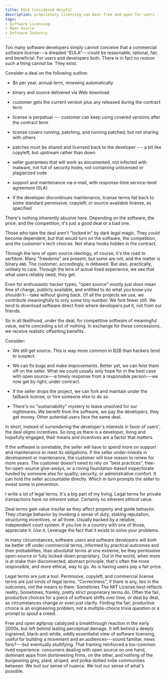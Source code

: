 ```yaml
---
title: EULA Considered Helpful
description: proprietary licensing can beat free and open for users
tags:
- Software Licensing
- Open Source
- Software Industry
---
```


Too many software developers simply cannot conceive that a commercial software license---a dreaded "EULA"---could be reasonable, rational, fair, and beneficial.  For users and developers both.  There is in fact _no reason_ such a thing cannot be.  They exist.

Consider a deal on the following outline:

- $n per year, annual term, renewing automatically

- binary and source delivered via Web download

- customer gets the current version plus any released during the contract term

- license is perpetual --- customer can keep using covered versions after the contract term

- license covers running, patching, and running patched, but not sharing with others

- patches must be shared and licensed back to the developer --- a bit like copyleft, but upstream rather than down

- seller guarantees that will work as documented, not infected with malware, not full of security holes, not containing unlicensed or plagiarized code

- support and maintenance via e-mail, with response-time service-level agreement (SLA)

- if the developer discontinues maintenance, license terms fall back to some standard permissive, copyleft, or source-available license, as specified

There's nothing inherently abusive here.  Depending on the software, the price, and the competition, it's just a good deal or a bad one.

Those who take the deal aren't "locked in" by dark legal magic.  They _could_ become dependent, but that would turn on the software, the competition, and the customer's tech choices.  Not sharp hooks hidden in the contract.

Through the lens of open source ideology, of course, it's the road to serfdom.  Many "freedoms" are present, but some are not, and the matter is binary `AND`.  The customer, accordingly, is debased.  But also, practically, unlikely to care.  Through the lens of actual lived experience, we see that what users reliably need, they get.

Even for enthusiastic hacker types, "open source" mostly just _does_ mean free of charge, publicly available, and entitled to do what you know you shouldn't---take without giving back.  Of all the projects we use, we contribute meaningfully to only some tiny number.  We fork fewer still.  We tend to download software direct from where developers put it, not from our friends.

So in all likelihood, under the deal, for competitive software of meaningful value, we're conceding a lot of nothing.  In exchange for these concessions, we receive realistic offsetting benefits.

Consider:

- We still get source.  This is way more common in B2B than hackers tend to suspect.

- We can fix bugs and make improvements.  Better yet, we can foist them off on the seller.  What we could usually only hope for in the best case with open source---a timely response from a responsible person---we now get by right, under contract.

- If the seller drops the project, we can fork and maintain under the fallback license, or hire someone else to do so.

- There's no "sustainability" mystery to leave unsolved for our nightmares.  We benefit from the software, we pay the developers, they get money.  Other potential users face the same deal.

In short, instead of _surrendering_ the developer's interests in favor of users', the deal _aligns_ incentives.  So long as there _is_ a developer, living and hopefully engaged, their means and incentives are a factor that matters.

If the software is unreliable, the seller will have to spend more on support and maintenance to meet its obligations.  If the seller under-invests in development or maintenance, the customer will lose reason to renew for more years.  The customer doesn't need to rely on "best practices", free-for-open-source give-aways, or a roving foundation-based inspectorate funded by someone else for quality, security, or administrative comfort.  It can hold the seller accountable directly.  Which in turn prompts the seller to invest some in prevention.

I write a lot of legal terms.  It's a big part of my living.  Legal terms for private transactions have _no inherent value_.  Certainly no inherent _ethical_ value.

Deal terms gain value insofar as they affect property and guide behavior.  They change behavior by invoking a sense of duty, staking reputation, structuring incentives, or all three.  Usually backed by a reliable, independent court system.  If you live in a country with one of those, appreciate it.  _Use it._  Leverage the fact that it exists to solve your problems.

In many circumstances, software users and software developers will _both_ be better off under commercial terms, informed by practical outcomes and their probabilities, than absolutist terms at one extreme, be they permissive open-source or fully locked-down proprietary.  Out in the world, when more is at stake than disconnected, abstract principle, that's often the more responsible, and more ethical, way to go.  As is having users pay a fair price.

Legal terms are just a tool.  Permissive, copyleft, and commercial license terms are just kinds of legal terms.  "Correctness", if there is any, lies in the outcomes, not the means to them.  Sometimes The MIT License best reflects reality.  Sometimes, frankly, pretty strict proprietary terms do.  Often the fair, productive choices for a piece of software shifts over time, or deal by deal, as circumstances change or even just clarify.  Finding the fair, productive choice is an engineering problem, not a multiple-choice trivia question or a prompt to spout a creed.

Free and open agitprop catalyzed a breakthrough reaction in the early 2000s, but left behind lasting perceptual damage.  It left behind a deeply ingrained, black-and-white, oddly essentialist view of software licensing, useful for building a movement and an audiences---sound familiar, news fans?---but eventually stultifying.  That framing reinforced a too-common lived experience: consumers dealing with open source on one hand, dominant apps from domineering firms, on the other, and nothing of the burgeoning grey, plaid, striped, and polka-dotted indie communities between.  We lost our sense of nuance.  We lost our sense of what's possible.
